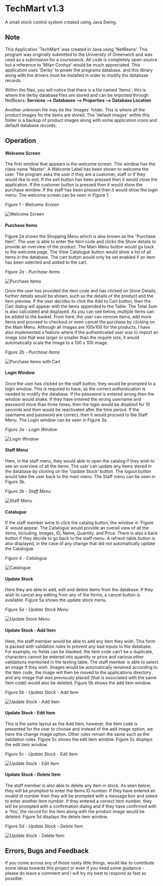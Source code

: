 # TechMart v1.3
A small stock control system created using Java Swing.

<h2><b>Note</b></h2>

This Application 'TechMart' was created in Java using 'NetBeans'. This program was originally submitted to the University of Greenwich and was used as a submission for a coursework. All code is completely open-source but a reference to 'Milan Conhye' would be much appreciated. This application uses 'Derby' to power the programs database. and this library along with the drivers must be installed in order to modify the database records. 

Within the files, you will notice that there is a file named 'Items'; this is where the derby database files are stored and can be imported through NetBeans: <b>Services --> Databases --> Properties --> Database Location</b>

Another unknown file may be the 'Images' folder. This is where all the product images for the items are stored. The 'default images' within this folder is a backup of product images along with some application icons and default database records.

<h2>Operation</h2>

<h4>Welcome Screen</h4>

The first window that appears is the welcome screen. This window has the class name 'Master'. A Welcome Label has been shown to welcome the user. The program asks the user if they are a customer, staff or if they would like to exit. If the exit button has been pressed then it would close the application. If the customer button is pressed then it would show the purchase window. If the staff has been pressed then it would show the login menu. The welcome screen can be seen in Figure 1.

<i> Figure 1 - Welcome Screen </i>

![Welcome Screen](/Screenshots/0.png?raw=true "Welcome Screen")

<h4>Purchase Items</h4>

Figure 2a shows the Shopping Menu which is also known as the “Purchase Item”. The user is able to enter the item code and clicks the Show details to provide an overview of the product. The Main Menu button would go back to the welcome page. The View Catalogue button would show a list of all items in the database. The cart button would only be set enabled if an item has been selected and added to the cart.

<i> Figure 2a - Purchase Items </i>

![Purchase Items](/Screenshots/1.png?raw=true "Purchase Items") 

Once the user has provided the item code and has clicked on Show Details, further details would be shown, such as the details of the product and the item preview. If the user decides to click the Add to Cart button, then the Cart dialog will appear with the items appended to the Table. The Total Sum is also calculated and displayed. As you can see below, multiple items can be added to the basket. From here, the user can remove items, add more items and proceed to checkout or even cancel the purchase by clicking on the Main Menu. Although all images are 100x100 for the products, I have also implemented a feature where if the authenticated user was to import an image size that was larger or smaller than the require size, it would automatically scale the image to a 100 x 100 image.

<i> Figure 2b - Purchase Items </i>

![Purchase Items with Cart](/Screenshots/2.png?raw=true "Purchase Items with Cart") 

<h4>Login Window</h4>

Once the user has clicked on the staff button, they would be prompted to a login window. This is required to have, as the correct authentication is needed to modify the database. If the password is entered wrong then the window would shake. If they have entered the wrong username and password more than three times, then the login would be disabled for 10 seconds and then would be reactivated after the time period. If the username and password are correct, then it would proceed to the Staff Menu. The Login window can be seen in Figure 3a.

<i> Figure 3a - Login Window </i>

![Login Window](/Screenshots/3.png?raw=true "Login Window") 

<h4>Staff Menu</h4>

Here, in the staff menu, they would able to open the catalog if they wish to see an overview of all the items. The user can update any items stored in the database by clicking on the 'Update Stock' button. The logout button would take the user back to the main menu. The Staff menu can be seen in Figure 3b.

<i> Figure 3b - Staff Menu </i>

![Staff Menu](/Screenshots/4.png?raw=true "Staff Menu") 

<h4>Catalogue</h4>

If the staff member were to click the catalog button, the window in 'Figure 4' would appear. The Catalogue would provide an overall view of all the items, including, Images, ID, Name, Quantity, and Price. There is also a back button if they decide to go back to the staff menu. A refresh table button is also displayed, in the case of any change that did not automatically update the Catalogue.

<i> Figure 4 - Catalogue </i>

![Catalogue](/Screenshots/5.png?raw=true "Catalogue") 

<h4>Update Stock</h4>

Here they are able to add, edit and delete items from the database. If they wish to cancel any editing from any of the forms, a cancel button is available. Figure 5a shows the update stock menu.

<i> Figure 5a - Update Stock Menu </i>

![Update Stock Menu](/Screenshots/6.png?raw=true "Update Stock Menu") 

<h4>Update Stock - Add Item</h4>

Here, the staff member would be able to add any item they wish. This form is packed with validation rules to prevent any bad inputs to the database. For example, no fields can be blanked, the item code can’t be a duplicate, characters cannot be entered into quantity or price and various other validations mentioned in the testing table. The staff member is able to select an image if they wish. Images would be automatically renamed according to the item code, the image will then be moved to the applications directory and any image that was previously placed (that is associated with the same Item code) would also be deleted. Figure 5b shows the add item window.

<i> Figure 5b - Update Stock - Add Item </i>

![Update Stock - Add Item](/Screenshots/7.png?raw=true "Update Stock - Add Item") 

<h4>Update Stock - Edit Item</h4>

This is the same layout as the Add Item, however, the item code is presented for the user to choose and instead of the add image option, we have the change image option. Other rules remain the same such as the validation rules. Figure 5c shows the edit item window. Figure 5c displays the edit item window.

<i> Figure 5c - Update Stock - Edit Item </i>

![Update Stock - Edit Item](/Screenshots/8.png?raw=true "Update Stock - Edit Item") 

<h4>Update Stock - Delete Item</h4>

The staff member is also able to delete any item in stock. As seen below, they will be prompted to enter the items ID number. If they have entered an invalid id number then they will be prompted with a message box and asked to enter another item number. If they entered a correct item number, they will be prompted with a confirmation dialog and if they have confirmed with a ‘Yes’, the record for the item along with the product image would be deleted. Figure 5d displays the delete item window.

<i> Figure 5d - Update Stock - Delete Item </i>

![Update Stock - Delete Item](/Screenshots/9.png?raw=true "Update Stock - Delete Item") 

<h2> Errors, Bugs and Feedback </h2>

If you come across any of those nasty little things, would like to contribute some ideas towards this project or even if you need some guidance - please do leave a comment and I will try my best to respond as fast as possible. 
